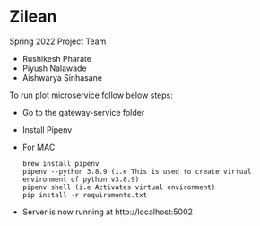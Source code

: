 # Zilean
Spring 2022 Project Team

- Rushikesh Pharate
- Piyush Nalawade
- Aishwarya Sinhasane

To run plot microservice follow below steps:

* Go to the gateway-service folder
* Install Pipenv
* For MAC
    ```
    brew install pipenv
    pipenv --python 3.8.9 (i.e This is used to create virtual environment of python v3.8.9)
    pipenv shell (i.e Activates virtual environment)
    pip install -r requirements.txt
    ```

* Server is now running at http://localhost:5002


